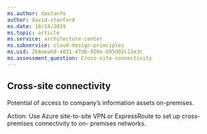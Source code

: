 ```yaml
---
ms.author: dastanfo
author: david-stanford
ms.date: 10/14/2019
ms.topic: article
ms.service: architecture-center
ms.subservice: cloud-design-principles
ms.uid: 268aea68-4831-47db-920e-b95d02c12e3c
ms.assessment_question: Cross-site connectivity
---
```

## Cross-site connectivity

Potential of access to company’s information assets on-premises.

Action:
Use Azure site-to-site VPN or ExpressRoute to set up cross- premises connectivity to on- premises networks.
